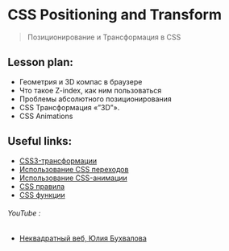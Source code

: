 ﻿# CSS Positioning and Transform
> Позиционирование и Трансформация в CSS


## Lesson plan:
+ Геометрия и 3D компас в браузере
+ Что такое Z-index, как ним пользоваться
+ Проблемы абсолютного позиционирования
+ CSS Трансформация «”3D”».
+ CSS Animations


## Useful links:
+ [CSS3-трансформации](https://html5book.ru/css3-transform/)
+ [Использование CSS переходов](https://developer.mozilla.org/ru/docs/Web/CSS/CSS_Transitions/Using_CSS_transitions)
+ [Использование CSS-анимации](https://developer.mozilla.org/ru/docs/Web/CSS/CSS_Animations/Using_CSS_animations)
+ [CSS правила](https://basicweb.ru/css/css_rules.php)
+ [CSS функции](https://basicweb.ru/css/css_functions.php)

###### YouTube :
+ [Неквадратный веб, Юлия Бухвалова](https://youtu.be/coq1N7JW6sQ?list=RDCMUCY35dlJe-V5J_IqzU-XksAg)

